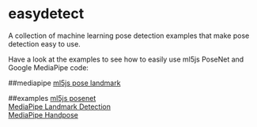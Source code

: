 # easydetect

A collection of machine learning pose detection examples that make pose detection easy to use.

Have a look at the examples to see how to easily use ml5js PoseNet and Google MediaPipe code:

##mediapipe
[ml5js pose landmark](mediaPipe/poseLandmark/)

##examples
[ml5js posenet](examples/easy-ml5js-posenet)  
[MediaPipe Landmark Detection](examples/easy-mediapipe-landmark-detection)  
[MediaPipe Handpose](examples/easy-mediapipe-handpose)
